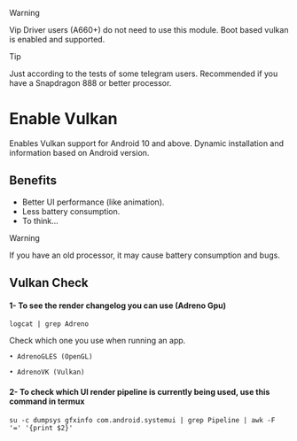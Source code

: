 > [!WARNING]
> Vip Driver users (A660+) do not need to use this module. Boot based vulkan is enabled and supported.

> [!TIP]
> Just according to the tests of some telegram users. Recommended if you have a Snapdragon 888 or better processor.

# Enable Vulkan
Enables Vulkan support for Android 10 and above. Dynamic installation and information based on Android version.

## Benefits
+ Better UI performance (like animation).
+ Less battery consumption.
+ To think...

> [!WARNING]
> If you have an old processor, it may cause battery consumption and bugs.

## Vulkan Check

#### 1- To see the render changelog you can use (Adreno Gpu)

```
logcat | grep Adreno
```

Check which one you use when running an app.

`• AdrenoGLES (OpenGL)`

`• AdrenoVK (Vulkan)`

#### 2- To check which UI render pipeline is currently being used, use this command in termux

```
su -c dumpsys gfxinfo com.android.systemui | grep Pipeline | awk -F '=' '{print $2}'
```
